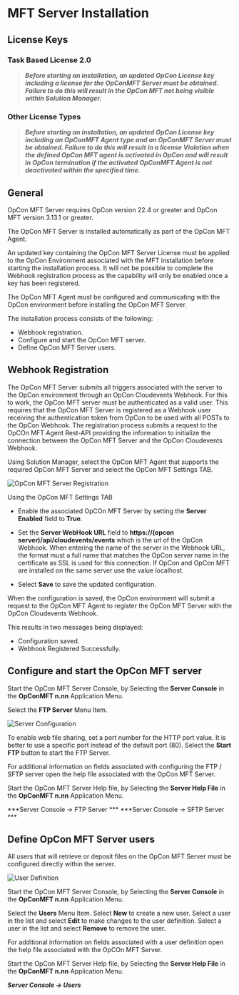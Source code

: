 # MFT Server Installation

## License Keys

### Task Based License 2.0

>***Before starting an installation, an updated OpCon License key including a license for the OpConMFT Server must be obtained. Failure to do this will result in the OpCon MFT not being visible within Solution Manager.***

### Other License Types

>***Before starting an installation, an updated OpCon License key including an OpConMFT Agent type and an OpConMFT Server must be obtained. Failure to do this will result in a license Violation when the defined OpCon MFT agent is activated in OpCon and will result in OpCon termination if the activated OpConMFT Agent is not deactivated within the specified time.***

## General

OpCon MFT Server requires OpCon version 22.4 or greater and OpCon MFT version 3.13.1 or greater.

The OpCon MFT Server is installed automatically as part of the OpCon MFT Agent. 

An updated key containing the OpCon MFT Server License must be applied to the OpCon Environment associated with the MFT installation before starting the installation
process. It will not be possible to complete the Webhook registration process as the capability will only be enabled once a key has been registered.

The OpCon MFT Agent must be configured and communicating with the OpCon environment before installing the OpCon MFT Server.

The installation process consists of the following:
- Webhook registration.
- Configure and start the OpCon MFT server.
- Define OpCon MFT Server users.

## Webhook Registration

The OpCon MFT Server submits all triggers associated with the server to the OpCon environment through an OpCon Cloudevents Webhook. For this to work, the OpCon MFT
server must be authenticated as a valid user. This requires that the OpCon MFT Server is registered as a Webhook user receiving the authentication
token from OpCon to be used with all POSTs to the OpCon Webhook. The registration process submits a request to the OpCOn MFT Agent Rest-API providing
the information to initialize the connection between the OpCon MFT Server and the OpCon Cloudevents Webhook.  

Using Solution Manager, select the OpCon MFT Agent that supports the required OpCon MFT Server and select the OpCon MFT Settings TAB.


![OpCon MFT Server Registration](../static/img/opcon-mft-server-registration.png)


Using the OpCon MFT Settings TAB

- Enable the associated OpCOn MFT Server by setting the **Server Enabled** field to **True**.
- Set the **Server WebHook URL** field to **https://(opcon server)/api/cloudevents/events** which is the url of the OpCon Webhook. When entering the name of the server in the Webhook URL, the format must a full name that matches the OpCon server name in the certificate as SSL is used for this connection. If OpCon and OpCon MFT are installed on the same server use the value localhost.   

- Select **Save** to save the updated configuration.

When the configuration is saved, the OpCon environment will submit a request to the OpCon MFT Agent to register the OpCon MFT Server with the OpCon Cloudevents Webhook.


This results in two messages being displayed:
- Configuration saved.
- Webhook Registered Successfully.

## Configure and start the OpCon MFT server

Start the OpCon MFT Server Console, by Selecting the **Server Console** in the **OpConMFT n.nn** Application Menu.

Select the **FTP Server** Menu Item.


![Server Configuration](../static/img/opcon-mft-server-start-ftp-server.png)


To enable web file sharing, set a port number for the HTTP port value. It is better to use a specific port instead of the default port (80).
Select the **Start FTP** button to start the FTP Server.

For additional information on fields associated with configuring the FTP / SFTP server open the help file associated with the OpCon MFT Server.

Start the OpCon MFT Server Help file, by Selecting the **Server Help File** in the **OpConMFT n.nn** Application Menu.

***Server Console -> FTP Server ***
***Server Console -> SFTP Server ***

## Define OpCon MFT Server users 

All users that will retrieve or deposit files on the OpCon MFT Server must be configured directly within the server. 

![User Definition](../static/img/opcon-mft-server-define-user.png)

Start the OpCon MFT Server Console, by Selecting the **Server Console** in the **OpConMFT n.nn** Application Menu.

Select the **Users** Menu Item.
Select **New** to create a new user.
Select a user in the list and select **Edit** to make changes to the user definition.
Select a user in the list and select **Remove** to remove the user.

For additional information on fields associated with a user definition open the help file associated with the OpCOn MFT Server.

Start the OpCon MFT Server Help file, by Selecting the **Server Help File** in the **OpConMFT n.nn** Application Menu.

***Server Console -> Users***

